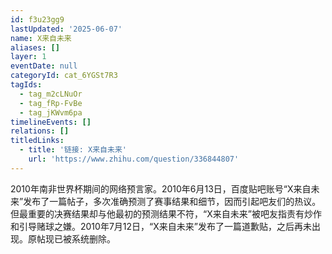 ```yaml
---
id: f3u23gg9
lastUpdated: '2025-06-07'
name: X来自未来
aliases: []
layer: 1
eventDate: null
categoryId: cat_6YGSt7R3
tagIds:
  - tag_m2cLNuOr
  - tag_fRp-FvBe
  - tag_jKWvm6pa
timelineEvents: []
relations: []
titledLinks:
  - title: '链接: X来自未来'
    url: 'https://www.zhihu.com/question/336844807'
---
```

2010年南非世界杯期间的网络预言家。2010年6月13日，百度贴吧账号“X来自未来”发布了一篇帖子，多次准确预测了赛事结果和细节，因而引起吧友们的热议。但最重要的决赛结果却与他最初的预测结果不符，“X来自未来”被吧友指责有炒作和引导赌球之嫌。2010年7月12日，“X来自未来”发布了一篇道歉贴，之后再未出现。原帖现已被系统删除。
